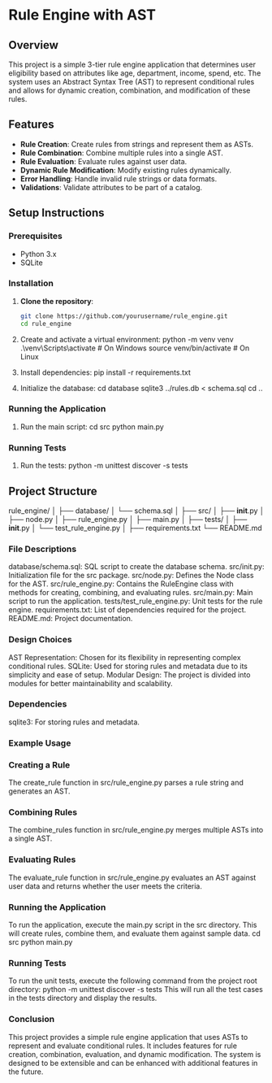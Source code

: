 # Rule Engine with AST

## Overview

This project is a simple 3-tier rule engine application that determines user eligibility based on attributes like age, department, income, spend, etc. The system uses an Abstract Syntax Tree (AST) to represent conditional rules and allows for dynamic creation, combination, and modification of these rules.

## Features

- **Rule Creation**: Create rules from strings and represent them as ASTs.
- **Rule Combination**: Combine multiple rules into a single AST.
- **Rule Evaluation**: Evaluate rules against user data.
- **Dynamic Rule Modification**: Modify existing rules dynamically.
- **Error Handling**: Handle invalid rule strings or data formats.
- **Validations**: Validate attributes to be part of a catalog.

## Setup Instructions

### Prerequisites

- Python 3.x
- SQLite

### Installation

1. **Clone the repository**:
   ```sh
   git clone https://github.com/yourusername/rule_engine.git
   cd rule_engine

2. Create and activate a virtual environment:
   python -m venv venv
   .\venv\Scripts\activate  # On Windows
   source venv/bin/activate  # On Linux

3. Install dependencies:
   pip install -r requirements.txt

4. Initialize the database:
   cd database
   sqlite3 ../rules.db < schema.sql
   cd ..

### Running the Application
1. Run the main script:
   cd src
   python main.py

### Running Tests
1. Run the tests:
   python -m unittest discover -s tests

## Project Structure
rule_engine/
│
├── database/
│   └── schema.sql
│
├── src/
│   ├── __init__.py
│   ├── node.py
│   ├── rule_engine.py
│   ├── main.py
│
├── tests/
│   ├── __init__.py
│   └── test_rule_engine.py
│
├── requirements.txt
└── README.md

### File Descriptions
database/schema.sql: SQL script to create the database schema.
src/init.py: Initialization file for the src package.
src/node.py: Defines the Node class for the AST.
src/rule_engine.py: Contains the RuleEngine class with methods for creating, combining, and evaluating rules.
src/main.py: Main script to run the application.
tests/test_rule_engine.py: Unit tests for the rule engine.
requirements.txt: List of dependencies required for the project.
README.md: Project documentation.

### Design Choices
AST Representation: Chosen for its flexibility in representing complex conditional rules.
SQLite: Used for storing rules and metadata due to its simplicity and ease of setup.
Modular Design: The project is divided into modules for better maintainability and scalability.

### Dependencies
sqlite3: For storing rules and metadata.

### Example Usage
### Creating a Rule
The create_rule function in src/rule_engine.py parses a rule string and generates an AST.
### Combining Rules
The combine_rules function in src/rule_engine.py merges multiple ASTs into a single AST.
### Evaluating Rules
The evaluate_rule function in src/rule_engine.py evaluates an AST against user data and returns whether the user meets the criteria.

### Running the Application
To run the application, execute the main.py script in the src directory. This will create rules, combine them, and evaluate them against sample data.
cd src
python main.py

### Running Tests
To run the unit tests, execute the following command from the project root directory:
python -m unittest discover -s tests
This will run all the test cases in the tests directory and display the results.

### Conclusion
This project provides a simple rule engine application that uses ASTs to represent and evaluate conditional rules. It includes features for rule creation, combination, evaluation, and dynamic modification. The system is designed to be extensible and can be enhanced with additional features in the future.
